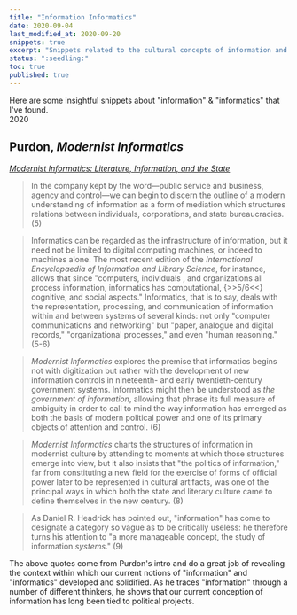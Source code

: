 ```yaml
---
title: "Information Informatics"
date: 2020-09-04 
last_modified_at: 2020-09-20  
snippets: true
excerpt: "Snippets related to the cultural concepts of information and informatics."  
status: ":seedling:"  
toc: true  
published: true
---
```

Here are some insightful snippets about "information" & "informatics" that I've found.  
2020
## Purdon, _Modernist Informatics_  

[_Modernist Informatics: Literature, Information, and the State_](http://www.worldcat.org/oclc/935873479)

> In the company kept by the word—public service and business, agency and control—we can begin to discern the outline of a modern understanding of information as a form of mediation which structures relations between individuals, corporations, and state bureaucracies. (5)  

> Informatics can be regarded as the infrastructure of information, but it need not be limited to digital computing machines, or indeed to machines alone. The most recent edition of the _International Encyclopaedia of Information and Library Science_, for instance, allows that since "computers, individuals , and organizations all process information, informatics has computational, {>>5/6<<} cognitive, and social aspects." Informatics, that is to say, deals with the representation, processing, and communication of information within and between systems of several kinds: not only "computer communications and networking" but "paper, analogue and digital records," "organizational processes," and even "human reasoning." (5-6)  

> _Modernist Informatics_ explores the premise that informatics begins not with digitization but rather with the development of new information controls in nineteenth- and early twentieth-century government systems. Informatics might then be understood as _the government of information_, allowing that phrase its full measure of ambiguity in order to call to mind the way information has emerged as both the basis of modern political power and one of its primary objects of attention and control. (6)  

> _Modernist Informatics_ charts the structures of information in modernist culture by attending to moments at which those structures emerge into view, but it also insists that "the politics of information," far from constituting a new field for the exercise of forms of official power later to be represented in cultural artifacts, was one of the principal ways in which both the state and literary culture came to define themselves in the new century. (8)  

> As Daniel R. Headrick has pointed out, "information" has come to designate a category so vague as to be critically useless: he therefore turns his attention to "a more manageable concept, the study of information _systems_." (9)  

The above quotes come from Purdon's intro and do a great job of revealing the context within which our current notions of "information" and "informatics" developed and solidified. As he traces "information" through a number of different thinkers, he shows that our current conception of information has long been tied to political projects.  